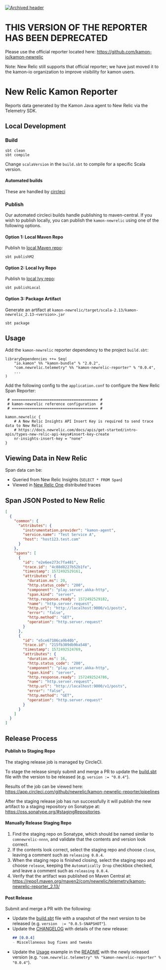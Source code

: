 [![Archived header](https://github.com/newrelic/open-source-office/raw/master/examples/categories/images/Archived.png)](https://github.com/newrelic/open-source-office/blob/master/examples/categories/index.md#archived)

# THIS VERSION OF THE REPORTER HAS BEEN DEPRECATED
Please use the official reporter located here:  https://github.com/kamon-io/kamon-newrelic

Note: New Relic still supports that official reporter; we have just moved it to the kamon-io organization to improve
visibility for kamon users.

# New Relic Kamon Reporter
Reports data generated by the Kamon Java agent to New Relic via the Telemetry SDK.

## Local Development

### Build

`sbt clean`  
`sbt compile`  

Change `scalaVersion` in the `build.sbt` to compile for a specific Scala version.

#### Automated builds 
These are handled by [circleci](https://circleci.com/gh/newrelic/kamon-newrelic-reporter)

### Publish

Our automated circleci builds handle publishing to maven-central. 
If you wish to publish locally, you can publish the `kamon-newrelic` using one of the following options.

#### Option 1: Local Maven Repo

Publish to [local Maven repo](https://www.scala-sbt.org/1.x/docs/Publishing.html#Publishing+locally):

`sbt publishM2`

#### Option 2: Local Ivy Repo

Publish to [local Ivy repo](https://www.scala-sbt.org/1.x/docs/Publishing.html#Publishing+locally):

`sbt publishLocal`

#### Option 3: Package Artifact

Generate an artifact at `kamon-newrelic/target/scala-2.13/kamon-newrelic_2.13-<version>.jar`

`sbt package`

## Usage

Add the `kamon-newrelic` reporter dependency to the project `build.sbt`:

```
libraryDependencies ++= Seq(
    "io.kamon" %% "kamon-bundle" % "2.0.2",
    "com.newrelic.telemetry" %% "kamon-newrelic-reporter" % "0.0.4",
    ...
)
```

Add the following config to the `application.conf` to configure the New Relic Span Reporter:

```
 # ======================================= #
 # kamon-newrelic reference configuration  #
 # ======================================= #

kamon.newrelic {
    # A New Relic Insights API Insert Key is required to send trace data to New Relic
    # https://docs.newrelic.com/docs/apis/get-started/intro-apis/types-new-relic-api-keys#insert-key-create
    nr-insights-insert-key = "none"
}
```

## Viewing Data in New Relic

Span data can be:
* Queried from New Relic Insights (`SELECT * FROM Span`)
* Viewed in [New Relic One](https://one.newrelic.com/) distributed traces

## Span JSON Posted to New Relic

```json
[
  {
    "common": {
      "attributes": {
        "instrumentation.provider": "kamon-agent",
        "service.name": "Test Service A",
        "host": "host123.test.com"
      }
    },
    "spans": [
      {
        "id": "e2e6ee273c7fa481",
        "trace.id": "4c88d8227b52b1fe",
        "timestamp": 1572492529161,
        "attributes": {
          "duration.ms": 20,
          "http.status_code": "200",
          "component": "play.server.akka-http",
          "span.kind": "server",
          "http.response.ready": 1572492529182,
          "name": "http.server.request",
          "http.url": "http://localhost:9000/v1/posts",
          "error": "false",
          "http.method": "GET",
          "operation": "http.server.request"
        }
      },
      {
        "id": "e5ce67106ca9b40b",
        "trace.id": "215fb309db9ba548",
        "timestamp": 1572492524769,
        "attributes": {
          "duration.ms": 16,
          "http.status_code": "200",
          "component": "play.server.akka-http",
          "span.kind": "server",
          "http.response.ready": 1572492524786,
          "name": "http.server.request",
          "http.url": "http://localhost:9000/v1/posts",
          "error": "false",
          "http.method": "GET",
          "operation": "http.server.request"
        }
      }
    ]
  }
]
```

## Release Process

#### Publish to Staging Repo
The staging release job is managed by CircleCI.

To stage the release simply submit and merge a PR to update the [build.sbt](build.sbt) file with the version to be released (e.g. `version := "0.0.4"`).

Results of the job can be viewed here: https://app.circleci.com/github/newrelic/kamon-newrelic-reporter/pipelines

After the staging release job has run successfully it will publish the new artifact to a staging repository on Sonatype at: https://oss.sonatype.org/#stagingRepositories.

#### Manually Release Staging Repo
1. Find the staging repo on Sonatype, which should be named similar to `comnewrelic-nnnn`, and validate that the contents and version look correct.
2. If the contents look correct, select the staging repo and choose `close`, leaving a comment such as `releasing 0.0.4`.
3. When the staging repo is finished closing, select the staging repo and choose `release`, keeping the `Automatically Drop` checkbox checked, and leave a comment such as `releasing 0.0.4`.
4. Verify that the artifact was published on Maven Central at: https://repo1.maven.org/maven2/com/newrelic/telemetry/kamon-newrelic-reporter_2.13/

#### Post Release
Submit and merge a PR with the following:
* Update the [build.sbt](build.sbt) file with a snapshot of the next version to be released (e.g. `version  := "0.0.5-SNAPSHOT"`).
* Update the [CHANGELOG](CHANGELOG.md) with details of the new release:
  ```markdown
  ## [0.0.4]
  - Miscellaneous bug fixes and tweaks
  ```
* Update the [Usage](#usage) example in the [README](README.md) with the newly released version (e.g. `"com.newrelic.telemetry" %% "kamon-newrelic-reporter" % "0.0.4"`).
